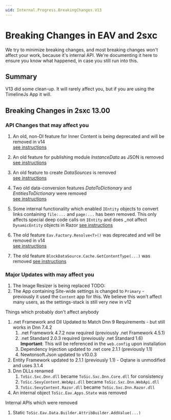 ```yaml
---
uid: Internal.Progress.BreakingChanges.V13
---
```


# Breaking Changes in EAV and 2sxc

We try to minimize breaking changes, and most breaking changes won't affect your work, because it's internal API. 
We're documenting it here to ensure you know what happened, in case you still run into this.

## Summary

V13 did some clean-up. It will rarely affect you, but if you are using the TimelineJs App it will.


## Breaking Changes in 2sxc 13.00

### API Changes that may affect you

1. An old, non-DI feature for Inner Content is being deprecated and will be removed in v14  
    [see instructions](xref:Internal.Progress.BreakingChanges.V13.StaticRender)
1. An old feature for publishing module _InstanceData_ as JSON is removed  
    [see instructions](xref:Internal.Progress.BreakingChanges.V13.InstanceData)
1. An old feature to create _DataSources_ is removed  
    [see instructions](xref:Internal.Progress.BreakingChanges.V13.DataSource)
1. Two old data-conversion features _DataToDictionary_ and _EntitiesToDictionary_ were removed  
    [see instructions](xref:Internal.Progress.BreakingChanges.V13.Conversion)
1. Some internal functionality which enabled `IEntity` objects to convert links containing `file:...` and `page:...` has been removed. This only affects special deep code calls on `IEntity` and does _not affect `DynamicEntity` objects in Razor
    [see instructions](xref:Internal.Progress.BreakingChanges.V13.IEntityLinks)
1. The old feature `Eav.Factory.Resolve<T>()` was deprecated and will be removed in v14  
    [see instructions](xref:Internal.Progress.BreakingChanges.V13.EavFactory)

1. The old feature `BlockDataSource.Cache.GetContentType(...)` was removed
    [see instructions](xref:todo)

### Major Updates with may affect you

1. The Image Resizer is being replaced TODO:
1. The App containing Site-wide settings is changed to `Primary` - previously it used the `Content` app for this. We believe this won't affect many users, as the settings-stack is still very new in v12


Things which probably don't affect anybody

1. .net Framework and Dll Updated to Match Dnn 9 Requirements - but still works in Dnn 7.4.2
    1. .net Framework 4.7.2 now required (previously .net Framework 4.5.1)
    1. .net Standard 2.0.3 required (previously .net Standard 1.6)  
    **Important**: This will be referenced in the `web.config` upon installation
    1. Dependency Injection updated to .net core 2.1.1 (previously 1.1)
    1. Newtonsoft.Json updated to v10.0.3 
1. Entity Framework updated to 2.1.1 (previously 1.1) - Oqtane is unmodified and uses 3.1.4
1. Dnn DLLs renamed
    1. `ToSic.Sxc.Dnn.dll` became `ToSic.Sxc.Dnn.Core.dll` for consistency
    1. `ToSic.SexyContent.WebApi.dll` became `ToSic.Sxc.Dnn.WebApi.dll`
    1. `ToSic.SexyContent.Razor.dll` became `ToSic.Sxc.Dnn.Razor.dll`
1. An internal object `ToSic.Eav.Apps.State` was removed


Internal APIs which were removed

1. Static `ToSic.Eav.Data.Builder.AttribBuilder.AddValue(...)`